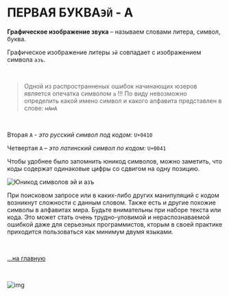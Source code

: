 # ПЕРВАЯ БУКВА`ЭЙ` - А

**Графическое изображение звука** – называем словами литера, символ, буква.

Графическое изображение литеры `эй` совпадает с изображением символа `азъ`.

<br>

>Одной из распространненых ошибок начинающих юзеров является опечатка символом `a` !!! По виду невозможно определить какой имено символ и какого алфавита представлен в слове: `мАмA`


<br>

Вторая `А` - *это русский символ под кодом:* `U+0410`


Четвертая `A` – *это латинский символ по кодом:* `U+0041`

Чтобы удобнее было запомнить юникод символов, можно заметить, что коды содержат одинаковые цифры со сдвигом на одну позицию.

![Юникод символов эй и азъ](https://3.bp.blogspot.com/-PZtRyU7vrPc/YKawFviE-MI/AAAAAAAAGko/Ourz7F8E5HQ1Gq3HIgjxgJlSOV7tjZzTwCK4BGAYYCw/s444/Attachment-1-789680.png)

При поисковом запросе или в каких-либо других манипуляций с кодом возникнут сложности с данным словом. Также есть и другие похожие символы в алфавитах мира. Будьте внимательны при наборе текста или кода. Это может стать очень трудно-уловимой и нераспознаваемой ошибкой даже для серьезных программистов, кторым в своей практике приходится пользоваться как минимум двумя языками.



<br>

[…на главную](/)

<br>

![img](https://1.bp.blogspot.com/-hOxN5KX2KfY/YPplNP_w6xI/AAAAAAAAGz0/nNxSLwD5lnQhvFnce_DzmIoSRWyY9A3QACLcBGAsYHQ/s694/theend-beats.png)




